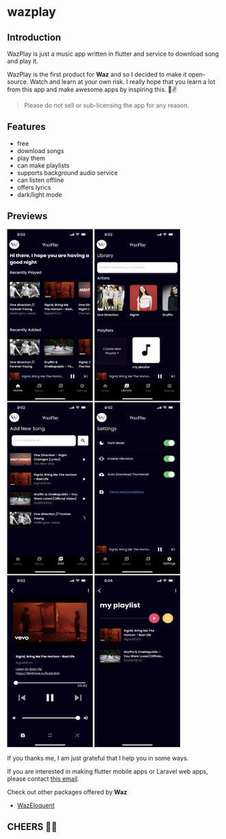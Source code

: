 # wazplay

## Introduction

WazPlay is just a music app written in flutter and service to download song and play it.

WazPlay is the first product for **Waz** and so I decided to make it open-source. Watch and learn at your own risk. I really hope that you learn a lot from this app and make awesome apps by inspiring this. 👀✌️

> Please do not sell or sub-licensing the app for any reason.

## Features

- free
- download songs
- play them
- can make playlists
- supports background audio service
- can listen offline
- offers lyrics
- dark/light mode

## Previews

<p align="left">
  <img 
    width="200"
    height="400"
    src="HOME.PNG"
  >
    <img 
    width="200"
    height="400"
    src="Library.PNG"
  >
    <img 
    width="200"
    height="400"
    src="Add.PNG"
  >
   <img 
    width="200"
    height="400"
    src="Settings.PNG"
  >
     <img 
    width="200"
    height="400"
    src="PLayer.PNG"
  >
       <img 
    width="200"
    height="400"
    src="Playlists.PNG"
  >
</p>

If you thanks me, I am just grateful that I help you in some ways.

If you are interested in making flutter mobile apps or Laravel web apps, please contact [this email](hello.waz99@gmail.com).

Check out other packages offered by **Waz**

- [WazEloquent](https://github.com/w99910/wazeloquent)

## CHEERS 🤘🤘
